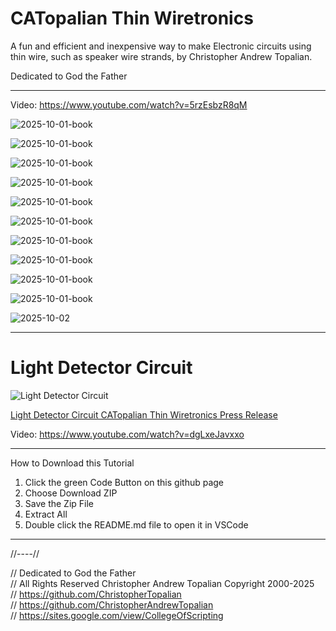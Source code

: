 # CATopalian Thin Wiretronics
A fun and efficient and inexpensive way to make Electronic circuits using thin wire, such as speaker wire strands, by Christopher Andrew Topalian.

Dedicated to God the Father

---

Video: https://www.youtube.com/watch?v=5rzEsbzR8qM

![2025-10-01-book](src/2025_10_01_book/CATopalian_Thin_Wiretronics_001.png)

![2025-10-01-book](src/2025_10_01_book/CATopalian_Thin_Wiretronics_002.png)

![2025-10-01-book](src/2025_10_01_book/CATopalian_Thin_Wiretronics_003.png)

![2025-10-01-book](src/2025_10_01_book/CATopalian_Thin_Wiretronics_004.png)

![2025-10-01-book](src/2025_10_01_book/CATopalian_Thin_Wiretronics_005.png)

![2025-10-01-book](src/2025_10_01_book/CATopalian_Thin_Wiretronics_006.png)

![2025-10-01-book](src/2025_10_01_book/CATopalian_Thin_Wiretronics_007.png)

![2025-10-01-book](src/2025_10_01_book/CATopalian_Thin_Wiretronics_008.png)

![2025-10-01-book](src/2025_10_01_book/CATopalian_Thin_Wiretronics_009.png)

![2025-10-01-book](src/2025_10_01_book/CATopalian_Thin_Wiretronics_010.png)

![2025-10-02](src/2025_10_02/CATopalian_Thin_Wiretronics_Transistor.png)

---

# Light Detector Circuit

![Light Detector Circuit](src/2025_10_02/Light_Detector_Circuit.png)

[Light Detector Circuit CATopalian Thin Wiretronics Press Release](src/2025_10_02/light_detector_circuit_catopalian_thin_wiretronics_press_release.md)

Video: https://www.youtube.com/watch?v=dgLxeJavxxo


---

How to Download this Tutorial
1. Click the green Code Button on this github page
2. Choose Download ZIP
3. Save the Zip File
4. Extract All
5. Double click the README.md file to open it in VSCode

---

//----//

// Dedicated to God the Father  
// All Rights Reserved Christopher Andrew Topalian Copyright 2000-2025  
// https://github.com/ChristopherTopalian  
// https://github.com/ChristopherAndrewTopalian  
// https://sites.google.com/view/CollegeOfScripting

